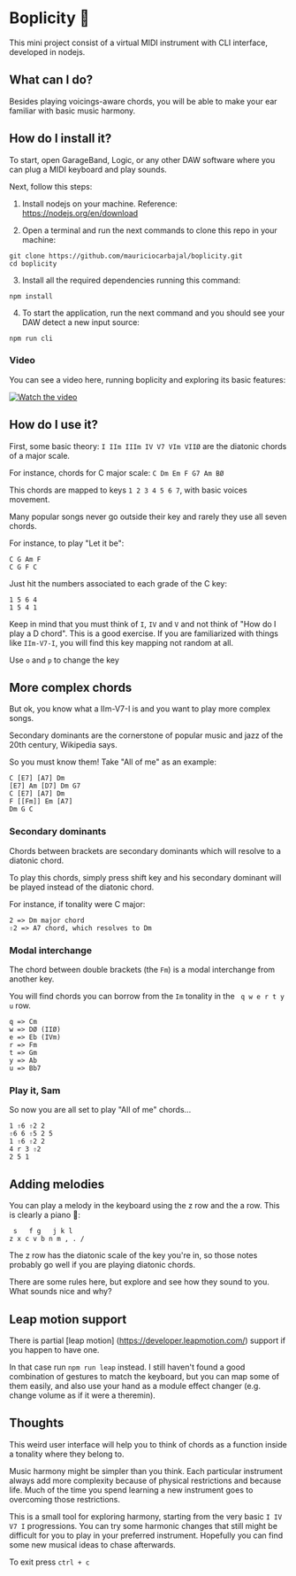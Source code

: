 # Boplicity 🎵
This mini project consist of a virtual MIDI instrument with CLI interface, developed in nodejs.

## What can I do?
Besides playing voicings-aware chords, you will be able to make your ear familiar with basic music harmony.

## How do I install it?

To start, open GarageBand, Logic, or any other DAW software where you can plug a MIDI keyboard and play sounds.

Next, follow this steps:

1. Install nodejs on your machine. Reference: https://nodejs.org/en/download

2. Open a terminal and run the next commands to clone this repo in your machine:
```
git clone https://github.com/mauriciocarbajal/boplicity.git
cd boplicity
```

3. Install all the required dependencies running this command:
```
npm install
```

4. To start the application, run the next command and you should see your DAW detect a new input source:
```
npm run cli
```

### Video
You can see a video here, running boplicity and exploring its basic features:

[![Watch the video](https://i.vimeocdn.com/video/850101961.webp?mw=1800&mh=1125&q=70)](https://vimeo.com/387222224)

## How do I use it?
First, some basic theory: `I IIm IIIm IV V7 VIm VIIØ` are the diatonic chords of a major scale.

For instance, chords for C major scale: `C Dm Em F G7 Am BØ`

This chords are mapped to keys `1 2 3 4 5 6 7`, with basic voices movement.

Many popular songs never go outside their key and rarely they use all seven chords.

For instance, to play "Let it be":
```
C G Am F
C G F C
```

Just hit the numbers associated to each grade of the C key:
```
1 5 6 4
1 5 4 1
```

Keep in mind that you must think of `I`, `IV` and `V` and not think of "How do I play a D chord". This is a good exercise.
If you are familiarized with things like `IIm-V7-I`, you will find this key mapping not random at all.

Use `o` and `p` to change the key

## More complex chords
But ok, you know what a IIm-V7-I is and you want to play more complex songs.

Secondary dominants are the cornerstone of popular music and jazz of the 20th century, Wikipedia says.

So you must know them! Take "All of me" as an example:

```
C [E7] [A7] Dm
[E7] Am [D7] Dm G7
C [E7] [A7] Dm
F [[Fm]] Em [A7]
Dm G C
```

### Secondary dominants
Chords between brackets are secondary dominants which will resolve to a diatonic chord.

To play this chords, simply press shift key and his secondary dominant will be played instead of the diatonic chord.

For instance, if tonality were C major:

```
2 => Dm major chord
⇧2 => A7 chord, which resolves to Dm
```

### Modal interchange
The chord between double brackets (the `Fm`) is a modal interchange from another key.

You will find chords you can borrow from the `Im` tonality in the ` q w e r t y u` row.

```
q => Cm
w => DØ (IIØ)
e => Eb (IVm)
r => Fm
t => Gm
y => Ab
u => Bb7
```

### Play it, Sam
So now you are all set to play "All of me" chords...
```
1 ⇧6 ⇧2 2
⇧6 6 ⇧5 2 5
1 ⇧6 ⇧2 2
4 r 3 ⇧2
2 5 1
```

## Adding melodies
You can play a melody in the keyboard using the z row and the a row. This is clearly a piano 🎹:
```
 s   f g   j k l  
z x c v b n m , . /
```

The z row has the diatonic scale of the key you're in, so those notes probably go well if you are playing diatonic chords. 

There are some rules here, but explore and see how they sound to you. What sounds nice and why?

## Leap motion support
There is partial [leap motion] (https://developer.leapmotion.com/) support if you happen to have one.

In that case run `npm run leap` instead. I still haven't found a good combination of gestures to match the keyboard, but you can map some of them easily, and also use your hand as a module effect changer (e.g. change volume as if it were a theremin).


## Thoughts
This weird user interface will help you to think of chords as a function inside a tonality where they belong to.

Music harmony might be simpler than you think. Each particular instrument always add more complexity because of physical restrictions and because life. Much of the time you spend learning a new instrument goes to overcoming those restrictions.

This is a small tool for exploring harmony, starting from the very basic `I IV V7 I` progressions. You can try some harmonic changes that still might be difficult for you to play in your preferred instrument. Hopefully you can find some new musical ideas to chase afterwards.

To exit press `ctrl + c`
